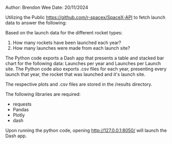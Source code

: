 Author: Brendon Wee
Date: 20/11/2024

Utilizing the Public https://github.com/r-spacex/SpaceX-API to fetch launch data to answer the following:

Based on the launch data for the different rocket types:
1. How many rockets have been launched each year?
2. How many launches were made from each launch site?

The Python code exports a Dash app that presents a table and stacked bar chart for the following data: Launches per year and Launches per Launch site.
The Python code also exports .csv files for each year, presenting every launch that year, the rocket that was launched and it's launch site.

The respective plots and .csv files are stored in the /results directory.

The following libraries are required:
 - requests
 - Pandas
 - Plotly
 - dash

Upon running the python code, opening http://127.0.0.1:8050/ will launch the Dash app.
